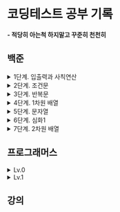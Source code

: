 # 코딩테스트 공부 기록
**- 적당히 아는척 하지말고 꾸준히 천천히**

## 백준

<details>
  <summary>1단계. 입출력과 사칙연산</summary>

- [2557. Hello World](백준/Bronze/2557.md)
- [1000. A+B](백준/Bronze/1000.md)
- [1001. A-B](백준/Bronze/1001.md)
- [10998. AxB](백준/Bronze/10998.md)
- [1008. A/B](백준/Bronze/1008.md)
- [10869. 사칙연산](백준/Bronze/10869.md)
- [10926. ??!](백준/Bronze/10926.md)
- [18108. 1998년생인 내가 태국에서는 2541년생?!](백준/Bronze/18108.md)
- [10430. 나머지](백준/Bronze/10430.md)
- [11382. 꼬마 정민](백준/Bronze/11382.md)
- [10171. 고양이](백준/Bronze/10171.md)
- [10172. 개](백준/Bronze/10172.md)
</details>

<details>
  <summary>2단계. 조건문</summary>

- [1330. 두 수 비교하기](백준/Bronze/1330.md)
- [9498. 시험 성적](백준/Bronze/9498.md)
- [2753. 윤년](백준/Bronze/2753.md)
- [14681. 사분면 고르기](백준/Bronze/14681.md)
- [2884. 알람 시계](백준/Bronze/2884.md)
- [2525. 오븐 시계](백준/Bronze/2525.md)
- [2480. 주사위 세개](백준/Bronze/2480.md)
</details>

<details>
  <summary>3단계. 반복문</summary>

- [2739. 구구단](백준/Bronze/2739.md)
- [10950. A+B - 3](백준/Bronze/10950.md)
- [8393. 합](백준/Bronze/8393.md)
- [25304. 영수증](백준/Bronze/25304.md)
- [25314. 코딩은 체육과목 입니다](백준/Bronze/25314.md)
- [15552. 빠른 A+B](백준/Bronze/15552.md)
- [11021. A+B - 7](백준/Bronze/11021.md)
- [11022. A+B - 8](백준/Bronze/11022.md)
- [2438. 별 찍기 - 1](백준/Bronze/2438.md)
- [2439. 별 찍기 - 2](백준/Bronze/2439.md)
- [10952. A+B - 5](백준/Bronze/10952.md)
- [10951. A+B - 4](백준/Bronze/10951.md)
</details>

<details>
  <summary>4단계. 1차원 배열</summary>

- [10807. 개수 세기](백준/Bronze/10807.md)
- [10871. X보다 작은 수](백준/Bronze/10871.md)
- [10818. 최소, 최대](백준/Bronze/10818.md)
- [2562. 최댓값](백준/Bronze/2562.md)
- [10810. 공 넣기](백준/Bronze/10810.md)
- [10813. 공 바꾸기](백준/Bronze/10813.md)
- [5597. 과제 안 내신 분..?](백준/Bronze/5597.md)
- [3052. 나머지](백준/Bronze/3052.md)
- [10811. 바구니 뒤집기](백준/Bronze/10811.md)
- [1546. 평균](백준/Bronze/1546.md)
</details>

<details>
  <summary>5단계. 문자열</summary>

- [27866. 문자와 문자열](백준/Bronze/27866.md)
- [2743. 단어 길이 재기](백준/Bronze/2743.md)
- [9086. 문자열](백준/Bronze/9086.md)
- [11654. 아스키 코드](백준/Bronze/11654.md)
- [11720. 숫자의 합](백준/Bronze/11720.md)
- [10809. 알파벳 찾기](백준/Bronze/10809.md)
- [2675. 문자열 반복](백준/Bronze/2675.md)
- [1152. 단어의 개수](백준/Bronze/1152.md)
  - 빈문자열을 가지고 `strip()`, `split(" ")`을 할 경우
- [2908. 상수](백준/Bronze/2908.md)
  - `StringBuilder`의 `reverse`사용(문자열 뒤집기)
- [5622. 다이얼](백준/Bronze/5622.md)
- [11718. 그대로 출력하기](백준/Bronze/11718.md)
  - `br.lines().forEach(System.out::println)`
</details>

<details>
  <summary>6단계. 심화1</summary>

- [25083. 새싹](백준/Bronze/25083.md)
- [3003. 킹, 퀸, 룩, 비숍, 나이트, 폰](백준/Bronze/3003.md)
- [2444. 별 찍기 - 7](백준/Bronze/2444.md)
- [10988. 팰린드롬인지 확인하기](백준/Bronze/10988.md)
- [1157. 단어 공부](백준/Bronze/1157.md)
- [2941. 크로아티아 알파벳](백준/Silver/2941.md)
- [1316. 그룹 단어 체커](백준/Silver/1316.md)
</details>

<details>
  <summary>7단계. 2차원 배열</summary>

- [2738. 행렬 덧셈](백준/Bronze/2738. 행렬 덧셈/행렬 덧셈.java)
- [2566. 최대값](백준/Bronze/2566. 최댓값/최댓값.java)
- [10798. 세로읽기](백준/Bronze/10798. 세로읽기/세로읽기.java)
</details>

## 프로그래머스

<details>
  <summary>Lv.0</summary>

- [n의 배수](프로그래머스/0/181937.md)
- [공배수](프로그래머스/0/181936.md)
- [문자열의 앞의 n글자](프로그래머스/0/181907.md)
- [문자 리스트를 문자열로 변환하기](프로그래머스/0/181941.md)
  - `StringBuilder`
- [대문자로 바꾸기](프로그래머스/0/181877.md)
- [flag에 따라 다른 값 반환하기](프로그래머스/0/181933.md)
- [n 번째 원소부터](프로그래머스/0/181892.md)
  - `Arrays.copyOf()`, `Arrays.copyOfRange()`
- [두 수의 연산값 비교하기](프로그래머스/0/181938.md)
- [rny_string](프로그래머스/0/181863.md)
  - `replaceAll()`
- [문자열 붙여서 출력하기](프로그래머스/0/181946.md)
  - StringBuilder 사용 이유 정리
- [카운트 업](프로그래머스/0/181920.md)
- [x 사이의 개수](프로그래머스/0/181867.md)
  - Java 8의 Stream API를 활용
- [소문자로 바꾸기](프로그래머스/0/181876.md)
- [a와 b 출력하기](프로그래머스/0/181951.md)
- [이어 붙인 수](프로그래머스/0/181928.md)
- [181901. 배열 만들기 1](프로그래머스/0/181901. 배열 만들기 1/배열 만들기 1.java)
- [181950. 문자열 반복해서 출력하기](프로그래머스/0/181950. 문자열 반복해서 출력하기/문자열 반복해서 출력하기.java)
- [181889. n 번째 원소까지](프로그래머스/0/181889. n 번째 원소까지/n 번째 원소까지.java)
</details>

<details>
  <summary>Lv.1</summary>

- [12912. 두 정수 사이의 합](프로그래머스/1/12912. 두 정수 사이의 합/두 정수 사이의 합.java)
</details>

## 강의
